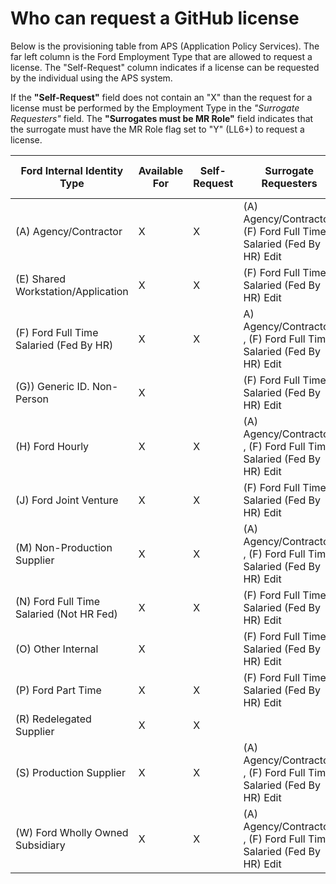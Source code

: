 # Who can request a GitHub license

Below is the provisioning table from APS (Application Policy Services). The far left column is the Ford Employment Type that are allowed to request a license.  The "Self-Request" column indicates if a license can be requested by the individual using the APS system.  

If the **"Self-Request"** field does not contain an "X" than the request for a license must be performed by the Employment Type in the *"Surrogate Requesters"* field. The **"Surrogates must be MR Role"** field indicates that the surrogate must have the MR Role flag set to "Y" (LL6+) to request a license.

|  Ford Internal Identity Type     | Available For | Self-Request | Surrogate Requesters | Surrogates must be MR Role |
|--------------------|---------------|--------------|----------------------|----------------------------|
|(A) Agency/Contractor  | X             | X            | (A) Agency/Contractor,(F) Ford Full Time Salaried (Fed By HR) Edit|                            |
|(E) Shared Workstation/Application| X              | X         | (F) Ford Full Time Salaried (Fed By HR) Edit| X       |
|(F) Ford Full Time Salaried (Fed By HR)| X         | X         | A) Agency/Contractor , (F) Ford Full Time Salaried (Fed By HR) Edit|              |
| (G)) Generic ID. Non-Person| X        |           |  (F) Ford Full Time Salaried (Fed By HR) Edit| X          |
|(H) Ford Hourly | X        | X         | (A) Agency/Contractor , (F) Ford Full Time Salaried (Fed By HR) Edit|                 |
|(J) Ford Joint Venture | X             | X         | (F) Ford Full Time Salaried (Fed By HR) Edit|             |
|(M) Non-Production Supplier| X         | X         | (A) Agency/Contractor , (F) Ford Full Time Salaried (Fed By HR) Edit|              |
|(N) Ford Full Time Salaried (Not HR Fed)| X        | X         | (F) Ford Full Time Salaried (Fed By HR) Edit| X            |
|(O) Other Internal| X       |              | (F) Ford Full Time Salaried (Fed By HR) Edit| X           |
|(P) Ford Part Time| X       | X            | (F) Ford Full Time Salaried (Fed By HR) Edit|             |
|(R) Redelegated Supplier| X        | X         |                                         |             |
|(S) Production Supplier| X         | X         | (A) Agency/Contractor , (F) Ford Full Time Salaried (Fed By HR) Edit|                   
|(W) Ford Wholly Owned Subsidiary| X            | X         | (A) Agency/Contractor , (F) Ford Full Time Salaried (Fed By HR) Edit|              |